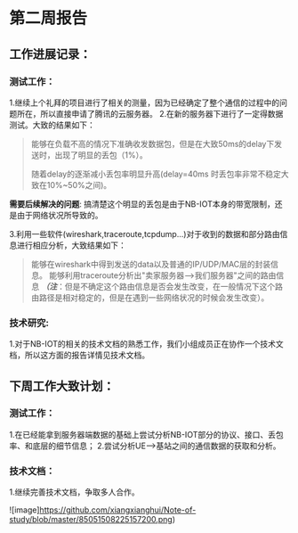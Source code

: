 # 第二周报告

## 工作进展记录：

### 测试工作：
1.继续上个礼拜的项目进行了相关的测量，因为已经确定了整个通信的过程中的问题所在，所以直接申请了腾讯的云服务器。
2.在新的服务器下进行了一定得数据测试。大致的结果如下：
>能够在负载不高的情况下准确收发数据包，但是在大致50ms的delay下发送时，出现了明显的丢包（1%）。
>
>随着delay的逐渐减小丢包率明显升高(delay=40ms 时丢包率非常不稳定大致在10%~50%之间)。
>
**需要后续解决的问题**:
    搞清楚这个明显的丢包是由于NB-IOT本身的带宽限制，还是由于网络状况所导致的。

3.利用一些软件(wireshark,traceroute,tcpdump...)对于收到的数据和部分路由信息进行相应分析，大致结果如下：

>能够在wireshark中得到发送的data以及普通的IP/UDP/MAC层的封装信息。
>能够利用traceroute分析出"卖家服务器——>我们服务器"之间的路由信息     ***（注***：但是不确定这个路由信息是否会发生改变，在一般情况下这个路由路径是相对稳定的，但是在遇到一些网络状况的时候会发生改变）。
>
>


### 技术研究:

1.对于NB-IOT的相关的技术文档的熟悉工作，我们小组成员正在协作一个技术文档，所以这方面的报告详情见技术文档。


## 下周工作大致计划：
### 测试工作：
1.在已经能拿到服务器端数据的基础上尝试分析NB-IOT部分的协议、接口、丢包率、和底层的细节信息；
2.尝试分析UE——>基站之间的通信数据的获取和分析。
### 技术文档：
1.继续完善技术文档，争取多人合作。


![image]https://github.com/xiangxianghui/Note-of-study/blob/master/85051508225157200.png)